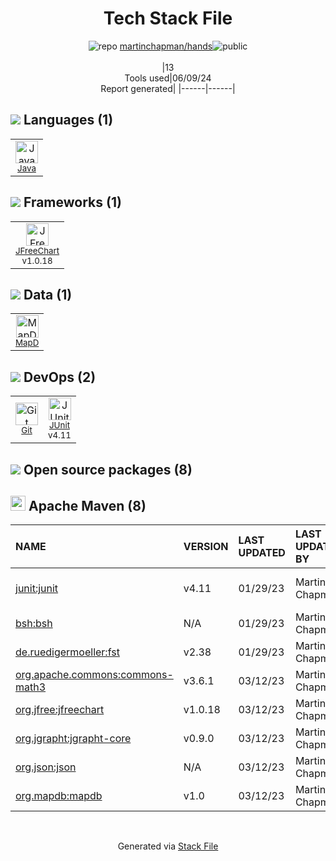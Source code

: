 <!--
&lt;--- Readme.md Snippet without images Start ---&gt;
## Tech Stack
martinchapman/hands is built on the following main stack:

- [Java](https://www.java.com) – Languages
- [JFreeChart](http://www.jfree.org/jfreechart/) – Charting Libraries
- [MapD](https://www.mapd.com/) – Databases
- [JUnit](http://junit.org/) – Testing Frameworks

Full tech stack [here](/techstack.md)

&lt;--- Readme.md Snippet without images End ---&gt;

&lt;--- Readme.md Snippet with images Start ---&gt;
## Tech Stack
martinchapman/hands is built on the following main stack:

- <img width='25' height='25' src='https://img.stackshare.io/service/995/K85ZWV2F.png' alt='Java'/> [Java](https://www.java.com) – Languages
- <img width='25' height='25' src='https://img.stackshare.io/service/8591/Picture_6_400x400.png' alt='JFreeChart'/> [JFreeChart](http://www.jfree.org/jfreechart/) – Charting Libraries
- <img width='25' height='25' src='https://img.stackshare.io/service/6915/preview.png' alt='MapD'/> [MapD](https://www.mapd.com/) – Databases
- <img width='25' height='25' src='https://img.stackshare.io/service/2020/874086.png' alt='JUnit'/> [JUnit](http://junit.org/) – Testing Frameworks

Full tech stack [here](/techstack.md)

&lt;--- Readme.md Snippet with images End ---&gt;
-->
<div align="center">

# Tech Stack File
![](https://img.stackshare.io/repo.svg "repo") [martinchapman/hands](https://github.com/martinchapman/hands)![](https://img.stackshare.io/public_badge.svg "public")
<br/><br/>
|13<br/>Tools used|06/09/24 <br/>Report generated|
|------|------|
</div>

## <img src='https://img.stackshare.io/languages.svg'/> Languages (1)
<table><tr>
  <td align='center'>
  <img width='36' height='36' src='https://img.stackshare.io/service/995/K85ZWV2F.png' alt='Java'>
  <br>
  <sub><a href="https://www.java.com">Java</a></sub>
  <br>
  <sub></sub>
</td>

</tr>
</table>

## <img src='https://img.stackshare.io/frameworks.svg'/> Frameworks (1)
<table><tr>
  <td align='center'>
  <img width='36' height='36' src='https://img.stackshare.io/service/8591/Picture_6_400x400.png' alt='JFreeChart'>
  <br>
  <sub><a href="http://www.jfree.org/jfreechart/">JFreeChart</a></sub>
  <br>
  <sub>v1.0.18</sub>
</td>

</tr>
</table>

## <img src='https://img.stackshare.io/databases.svg'/> Data (1)
<table><tr>
  <td align='center'>
  <img width='36' height='36' src='https://img.stackshare.io/service/6915/preview.png' alt='MapD'>
  <br>
  <sub><a href="https://www.mapd.com/">MapD</a></sub>
  <br>
  <sub></sub>
</td>

</tr>
</table>

## <img src='https://img.stackshare.io/devops.svg'/> DevOps (2)
<table><tr>
  <td align='center'>
  <img width='36' height='36' src='https://img.stackshare.io/service/1046/git.png' alt='Git'>
  <br>
  <sub><a href="http://git-scm.com/">Git</a></sub>
  <br>
  <sub></sub>
</td>

<td align='center'>
  <img width='36' height='36' src='https://img.stackshare.io/service/2020/874086.png' alt='JUnit'>
  <br>
  <sub><a href="http://junit.org/">JUnit</a></sub>
  <br>
  <sub>v4.11</sub>
</td>

</tr>
</table>


## <img src='https://img.stackshare.io/group.svg' /> Open source packages (8)</h2>

## <img width='24' height='24' src='https://img.stackshare.io/package_manager/977/default_9833f2ef0bbc2a946b4cc5e9307264033361076b.png'/> Apache Maven (8)

|NAME|VERSION|LAST UPDATED|LAST UPDATED BY|LICENSE|VULNERABILITIES|
|:------|:------|:------|:------|:------|:------|
|[junit:junit](http://junit.org)|v4.11|01/29/23|Martin Chapman |EPL-1.0|[CVE-2020-15250](https://github.com/advisories/GHSA-269g-pwp5-87pp) (Moderate)|
|[bsh:bsh]()|N/A|01/29/23|Martin Chapman |N/A|N/A|
|[de.ruedigermoeller:fst](http://code.google.com/p/fast-serialization/)|v2.38|01/29/23|Martin Chapman |Apache-2.0|N/A|
|[org.apache.commons:commons-math3](http://commons.apache.org/proper/commons-math/)|v3.6.1|03/12/23|Martin Chapman |Apache-2.0|N/A|
|[org.jfree:jfreechart](http://www.jfree.org/jfreechart/)|v1.0.18|03/12/23|Martin Chapman |LGPL-3.0-only|N/A|
|[org.jgrapht:jgrapht-core](http://www.jgrapht.org)|v0.9.0|03/12/23|Martin Chapman |EPL-2.0|N/A|
|[org.json:json](https://github.com/douglascrockford/JSON-java)|N/A|03/12/23|Martin Chapman |JSON|N/A|
|[org.mapdb:mapdb](http://www.mapdb.org)|v1.0|03/12/23|Martin Chapman |Apache-2.0|N/A|

<br/>
<div align='center'>

Generated via [Stack File](https://github.com/marketplace/stack-file)
